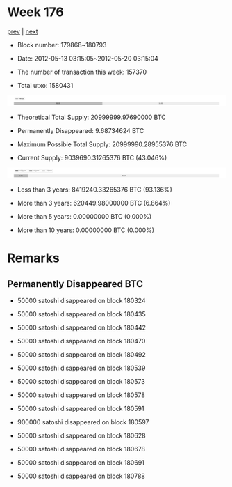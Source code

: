 # Week 176

[prev](week0175.md) | [next](week0177.md)

- Block number: 179868~180793

- Date: 2012-05-13 03:15:05~2012-05-20 03:15:04

- The number of transaction this week: 157370

- Total utxo: 1580431

![](../images/mined_week0176.png)

- Theoretical Total Supply: 20999999.97690000 BTC

- Permanently Disappeared: 9.68734624 BTC

- Maximum Possible Total Supply: 20999990.28955376 BTC

- Current Supply: 9039690.31265376 BTC (43.046%)

![](../images/year_week0176.png)


- Less than 3 years: 8419240.33265376 BTC (93.136%)

- More than 3 years: 620449.98000000 BTC (6.864%)

- More than 5 years: 0.00000000 BTC (0.000%)

- More than 10 years: 0.00000000 BTC (0.000%)

# Remarks

## Permanently Disappeared BTC

- 50000 satoshi disappeared on block 180324

- 50000 satoshi disappeared on block 180435

- 50000 satoshi disappeared on block 180442

- 50000 satoshi disappeared on block 180470

- 50000 satoshi disappeared on block 180492

- 50000 satoshi disappeared on block 180539

- 50000 satoshi disappeared on block 180573

- 50000 satoshi disappeared on block 180578

- 50000 satoshi disappeared on block 180591

- 900000 satoshi disappeared on block 180597

- 50000 satoshi disappeared on block 180628

- 50000 satoshi disappeared on block 180678

- 50000 satoshi disappeared on block 180691

- 50000 satoshi disappeared on block 180788

